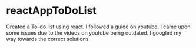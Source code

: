 # reactAppToDoList


Created a To-do list using react.
I followed a guide on youtube. I came upon some issues due to the videos on youtube being outdated. I googled my way towards the correct solutions.